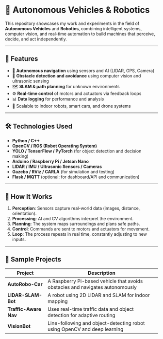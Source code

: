 # 🤖 Autonomous Vehicles & Robotics

This repository showcases my work and experiments in the field of **Autonomous Vehicles** and **Robotics**, combining intelligent systems, computer vision, and real-time automation to build machines that perceive, decide, and act independently.

---

## 📌 Features

- 🚗 **Autonomous navigation** using sensors and AI (LIDAR, GPS, Camera)
- 🧠 **Obstacle detection and avoidance** using computer vision and ultrasonic sensing
- 🗺 **SLAM & path planning** for unknown environments
- ⚙️ **Real-time control** of motors and actuators via feedback loops
- 📊 **Data logging** for performance and analysis
- 🔄 Scalable to indoor robots, smart cars, and drone systems

---

## 🛠️ Technologies Used

- **Python / C++**
- **OpenCV / ROS (Robot Operating System)**
- **YOLO / TensorFlow / PyTorch** (for object detection and decision making)
- **Arduino / Raspberry Pi / Jetson Nano**
- **LIDAR / IMU / Ultrasonic Sensors / Cameras**
- **Gazebo / RViz / CARLA** (for simulation and testing)
- **Flask / MQTT** (optional: for dashboard/API and communication)

---

## 🧠 How It Works

1. **Perception**: Sensors capture real-world data (images, distance, orientation).
2. **Processing**: AI and CV algorithms interpret the environment.
3. **Planning**: The system maps surroundings and plans safe paths.
4. **Control**: Commands are sent to motors and actuators for movement.
5. **Loop**: The process repeats in real time, constantly adjusting to new inputs.

---

## 🚀 Sample Projects

| Project | Description |
|--------|-------------|
| **AutoRobo-Car** | A Raspberry Pi-based vehicle that avoids obstacles and navigates autonomously |
| **LIDAR-SLAM-Bot** | A robot using 2D LIDAR and SLAM for indoor mapping |
| **Traffic-Aware Nav** | Uses real-time traffic data and object detection for adaptive routing |
| **VisionBot** | Line-following and object-detecting robot using OpenCV and deep learning |